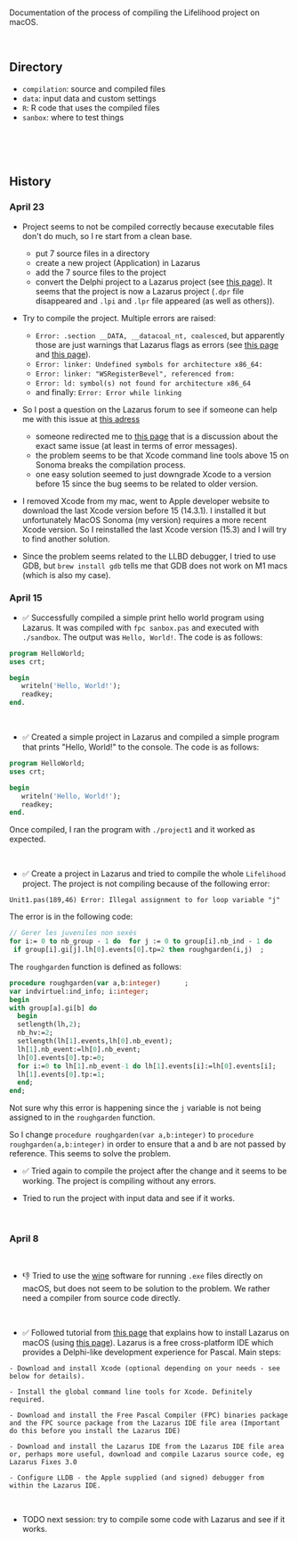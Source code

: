 <br>

Documentation of the process of compiling the Lifelihood project on macOS.

<br>

## Directory

- `compilation`: source and compiled files
- `data`: input data and custom settings
- `R`: R code that uses the compiled files
- `sanbox`: where to test things

<br><br><br>




## History

### April 23

- Project seems to not be compiled correctly because executable files don't do much, so I re start from a clean base. 
   - put 7 source files in a directory
   - create a new project (Application) in Lazarus
   - add the 7 source files to the project
   - convert the Delphi project to a Lazarus project (see [this page](https://forum.lazarus.freepascal.org/index.php?topic=36933.0)). It seems that the project is now a Lazarus project (`.dpr` file disappeared and `.lpi` and `.lpr` file appeared (as well as others)).

- Try to compile the project. Multiple errors are raised:
   - `Error: .section __DATA, __datacoal_nt, coalesced`, but apparently those are just warnings that Lazarus flags as errors (see [this page](https://forum.lazarus.freepascal.org/index.php?topic=65422.0) and [this page](https://wiki.lazarus.freepascal.org/Mac_Installation_FAQ)).
   - `Error: linker: Undefined symbols for architecture x86_64:`
   - `Error: linker: "WSRegisterBevel", referenced from:`
   - `Error: ld: symbol(s) not found for architecture x86_64`
   - and finally: `Error: Error while linking`

- So I post a question on the Lazarus forum to see if someone can help me with this issue at [this adress](https://forum.lazarus.freepascal.org/index.php?topic=67059.msg515282#msg515282)
   - someone redirected me to [this page](https://forum.lazarus.freepascal.org/index.php/topic,64812.0.html) that is a discussion about the exact same issue (at least in terms of error messages).
   - the problem seems to be that Xcode command line tools above 15 on Sonoma breaks the compilation process.
   - one easy solution seemed to just downgrade Xcode to a version before 15 since the bug seems to be related to older version.

- I removed Xcode from my mac, went to Apple developer website to download the last Xcode version before 15 (14.3.1). I installed it but unfortunately MacOS Sonoma (my version) requires a more recent Xcode version. So I reinstalled the last Xcode version (15.3) and I will try to find another solution.

- Since the problem seems related to the LLBD debugger, I tried to use GDB, but `brew install gdb` tells me that GDB does not work on M1 macs (which is also my case).


### April 15

- ✅ Successfully compiled a simple print hello world program using Lazarus. It was compiled with `fpc sanbox.pas` and executed with `./sandbox`. The output was `Hello, World!`. The code is as follows:
```pascal
program HelloWorld;
uses crt;

begin
   writeln('Hello, World!');
   readkey;
end. 
```

<br>

- ✅ Created a simple project in Lazarus and compiled a simple program that prints "Hello, World!" to the console. The code is as follows:
```pascal
program HelloWorld;
uses crt;

begin
   writeln('Hello, World!');
   readkey;
end. 
```
Once compiled, I ran the program with `./project1` and it worked as expected.

<br>

- ✅ Create a project in Lazarus and tried to compile the whole `Lifelihood` project. The project is not compiling because of the following error:
```
Unit1.pas(189,46) Error: Illegal assignment to for loop variable "j"
```
The error is in the following code:
```pascal
// Gerer les juveniles non sexés
for i:= 0 to nb_group - 1 do  for j := 0 to group[i].nb_ind - 1 do
 if group[i].gi[j].lh[0].events[0].tp=2 then roughgarden(i,j)  ;   
```
The `roughgarden` function is defined as follows:
```pascal
procedure roughgarden(var a,b:integer)      ;
var indvirtuel:ind_info; i:integer;
begin
with group[a].gi[b] do
  begin
  setlength(lh,2);
  nb_hv:=2;
  setlength(lh[1].events,lh[0].nb_event);
  lh[1].nb_event:=lh[0].nb_event;
  lh[0].events[0].tp:=0;
  for i:=0 to lh[1].nb_event-1 do lh[1].events[i]:=lh[0].events[i];
  lh[1].events[0].tp:=1;
  end;
end;
```
Not sure why this error is happening since the `j` variable is not being assigned to in the `roughgarden` function.

So I change `procedure roughgarden(var a,b:integer)` to `procedure roughgarden(a,b:integer)` in order to ensure that a and b are not passed by reference. This seems to solve the problem.

- ✅ Tried again to compile the project after the change and it seems to be working. The project is compiling without any errors.

- Tried to run the project with input data and see if it works.


<br>


### April 8

<br>

- 👎 Tried to use the [wine](https://www.winehq.org/) software for running `.exe` files directly on macOS, but does not seem to be solution to the problem. We rather need a compiler from source code directly.

<br>

- ✅ Followed tutorial from [this page](https://wiki.lazarus.freepascal.org/Installing_Lazarus_on_macOS) that explains how to install Lazarus on macOS (using [this page](https://sourceforge.net/projects/lazarus/)). Lazarus is a free cross-platform IDE which provides a Delphi-like development experience for Pascal. Main steps:
```
- Download and install Xcode (optional depending on your needs - see below for details).

- Install the global command line tools for Xcode. Definitely required.

- Download and install the Free Pascal Compiler (FPC) binaries package and the FPC source package from the Lazarus IDE file area (Important do this before you install the Lazarus IDE)

- Download and install the Lazarus IDE from the Lazarus IDE file area or, perhaps more useful, download and compile Lazarus source code, eg Lazarus Fixes 3.0

- Configure LLDB - the Apple supplied (and signed) debugger from within the Lazarus IDE.
```

<br>

- TODO next session: try to compile some code with Lazarus and see if it works.
